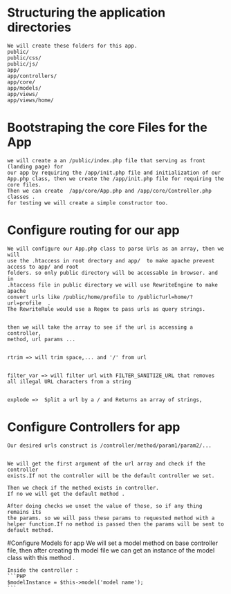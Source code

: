 # Structuring the application directories

    We will create these folders for this app.
    public/
    public/css/
    public/js/
    app/
    app/controllers/
    app/core/
    app/models/
    app/views/
    app/views/home/


# Bootstraping the core Files for the App
    we will create a an /public/index.php file that serving as front (landing page) for 
    our app by requiring the /app/init.php file and initialization of our App.php class, then we create the /app/init.php file for requiring the core files.
    Then we can create  /app/core/App.php and /app/core/Controller.php classes .
    for testing we will create a simple constructor too.

# Configure routing for our app
    We will configure our App.php class to parse Urls as an array, then we will
    use the .htaccess in root drectory and app/  to make apache prevent access to app/ and root
    folders. so only public directory will be accessable in browser. and in
    .htaccess file in public directory we will use RewriteEngine to make apache
    convert urls like /public/home/profile to /public?url=home/?url=profile  .
    The RewriteRule would use a Regex to pass urls as query strings.
    

    then we will take the array to see if the url is accessing a controller,
    method, url params ...


    rtrim => will trim space,... and '/' from url
    
    
    filter_var => will filter url with FILTER_SANITIZE_URL that removes all illegal URL characters from a string


    explode =>  Split a url by a / and Returns an array of strings,


# Configure Controllers for app
    Our desired urls construct is /controller/method/param1/param2/...


    We will get the first argument of the url array and check if the controller
    exists.If not the controller will be the default controller we set.

    Then we check if the method exists in controller.
    If no we will get the default method .
   
    After doing checks we unset the value of those, so if any thing remains its
    the params. so we will pass these params to requested method with a helper function.If no method is passed then the params will be sent to default method.


#Configure Models for app
    We will set a model method on base controller file, then after creating th
    model file we can get an instance of the model class with this method .


    Inside the controller :
    ```PHP
    $modelInstance = $this->model('model name');
    ```
